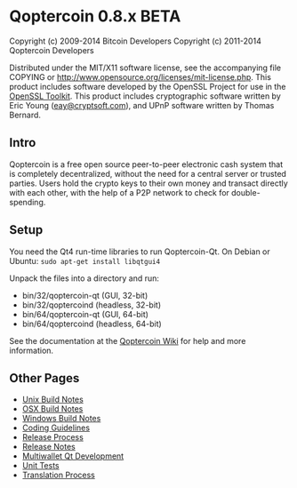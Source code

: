 Qoptercoin 0.8.x BETA
====================

Copyright (c) 2009-2014 Bitcoin Developers
Copyright (c) 2011-2014 Qoptercoin Developers

Distributed under the MIT/X11 software license, see the accompanying
file COPYING or http://www.opensource.org/licenses/mit-license.php.
This product includes software developed by the OpenSSL Project for use in the [OpenSSL Toolkit](http://www.openssl.org/). This product includes
cryptographic software written by Eric Young ([eay@cryptsoft.com](mailto:eay@cryptsoft.com)), and UPnP software written by Thomas Bernard.


Intro
---------------------
Qoptercoin is a free open source peer-to-peer electronic cash system that is
completely decentralized, without the need for a central server or trusted
parties.  Users hold the crypto keys to their own money and transact directly
with each other, with the help of a P2P network to check for double-spending.


Setup
---------------------
You need the Qt4 run-time libraries to run Qoptercoin-Qt. On Debian or Ubuntu:
	`sudo apt-get install libqtgui4`

Unpack the files into a directory and run:

- bin/32/qoptercoin-qt (GUI, 32-bit)
- bin/32/qoptercoind (headless, 32-bit)
- bin/64/qoptercoin-qt (GUI, 64-bit)
- bin/64/qoptercoind (headless, 64-bit)

See the documentation at the [Qoptercoin Wiki](http://qoptercoin.info)
for help and more information.


Other Pages
---------------------
- [Unix Build Notes](build-unix.md)
- [OSX Build Notes](build-osx.md)
- [Windows Build Notes](build-msw.md)
- [Coding Guidelines](coding.md)
- [Release Process](release-process.md)
- [Release Notes](release-notes.md)
- [Multiwallet Qt Development](multiwallet-qt.md)
- [Unit Tests](unit-tests.md)
- [Translation Process](translation_process.md)
